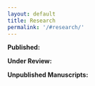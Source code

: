 ```yaml
---
layout: default
title: Research
permalink: '/#research/'
---
```


**Published:** 

**Under Review:** 

**Unpublished Manuscripts:** 
